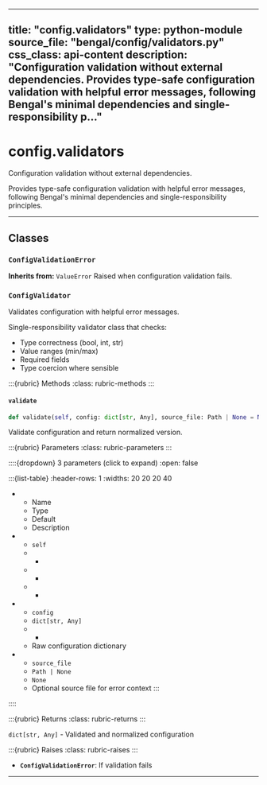 
---
title: "config.validators"
type: python-module
source_file: "bengal/config/validators.py"
css_class: api-content
description: "Configuration validation without external dependencies.  Provides type-safe configuration validation with helpful error messages, following Bengal's minimal dependencies and single-responsibility p..."
---

# config.validators

Configuration validation without external dependencies.

Provides type-safe configuration validation with helpful error messages,
following Bengal's minimal dependencies and single-responsibility principles.

---

## Classes

### `ConfigValidationError`

**Inherits from:** `ValueError`
Raised when configuration validation fails.





### `ConfigValidator`


Validates configuration with helpful error messages.

Single-responsibility validator class that checks:
- Type correctness (bool, int, str)
- Value ranges (min/max)
- Required fields
- Type coercion where sensible




:::{rubric} Methods
:class: rubric-methods
:::
#### `validate`
```python
def validate(self, config: dict[str, Any], source_file: Path | None = None) -> dict[str, Any]
```

Validate configuration and return normalized version.



:::{rubric} Parameters
:class: rubric-parameters
:::

::::{dropdown} 3 parameters (click to expand)
:open: false

:::{list-table}
:header-rows: 1
:widths: 20 20 20 40

* - Name
  - Type
  - Default
  - Description
* - `self`
  - -
  - -
  - -
* - `config`
  - `dict[str, Any]`
  - -
  - Raw configuration dictionary
* - `source_file`
  - `Path | None`
  - `None`
  - Optional source file for error context
:::

::::

:::{rubric} Returns
:class: rubric-returns
:::

`dict[str, Any]` - Validated and normalized configuration

:::{rubric} Raises
:class: rubric-raises
:::
- **`ConfigValidationError`**: If validation fails



---


